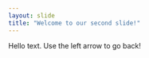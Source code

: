 ```yaml
---
layout: slide
title: "Welcome to our second slide!"
---
```

Hello text.
Use the left arrow to go back!

